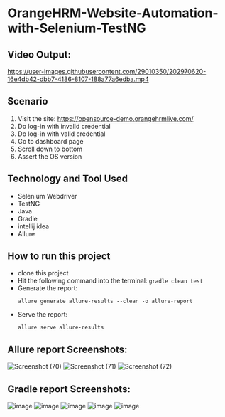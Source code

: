 # OrangeHRM-Website-Automation-with-Selenium-TestNG

## Video Output:
https://user-images.githubusercontent.com/29010350/202970620-16e4db42-dbb7-4186-8107-188a77a6edba.mp4

## Scenario
1. Visit the site: https://opensource-demo.orangehrmlive.com/ 
2. Do log-in with invalid credential
3. Do log-in with valid credential
4. Go to dashboard page
5. Scroll down to bottom
6. Assert the OS version

## Technology and Tool Used
- Selenium Webdriver
- TestNG
- Java
- Gradle
- intellij idea 
- Allure

## How to run this project
- clone this project
- Hit the following command into the terminal:
  ```gradle clean test```
- Generate the report:
  ```
  allure generate allure-results --clean -o allure-report
  ```
- Serve the report:
  ```
  allure serve allure-results
  ```     

## Allure report Screenshots:
![Screenshot (70)](https://user-images.githubusercontent.com/29010350/202966487-aadd8618-43fb-4bf8-9553-d372a6605bb4.png)
![Screenshot (71)](https://user-images.githubusercontent.com/29010350/202966495-8be3d4ec-1f5c-478f-9bbe-a43509b14b99.png)
![Screenshot (72)](https://user-images.githubusercontent.com/29010350/202966510-cc1bf699-a60d-4058-a5c2-13d91f3608bf.png)

## Gradle report Screenshots:
![image](https://github.com/zafir100100/Web-Automation-on-OrangeHRM-Website-with-Selenium-TestNG/assets/55599023/d3309015-93f2-45dd-ace5-a6d28cfa2e0b)
![image](https://github.com/zafir100100/Web-Automation-on-OrangeHRM-Website-with-Selenium-TestNG/assets/55599023/13e62cb3-b9c8-4566-97be-d2d571b4a27d)
![image](https://github.com/zafir100100/Web-Automation-on-OrangeHRM-Website-with-Selenium-TestNG/assets/55599023/a560b839-e693-4427-808c-8cb99d2bc7ed)
![image](https://github.com/zafir100100/Web-Automation-on-OrangeHRM-Website-with-Selenium-TestNG/assets/55599023/d7f62017-9825-4135-9f42-78471ee3e285)
![image](https://github.com/zafir100100/Web-Automation-on-OrangeHRM-Website-with-Selenium-TestNG/assets/55599023/97fbabcf-3cc1-46cb-afb6-18ab1babe58e)











